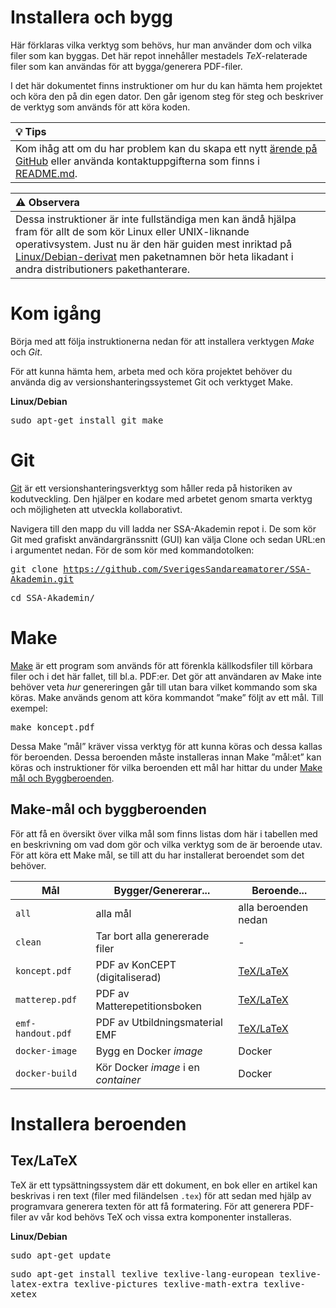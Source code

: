 Installera och bygg
===================

Här förklaras vilka verktyg som behövs, hur man använder dom och
vilka filer som kan byggas. Det här repot innehåller mestadels
*TeX*-relaterade filer som kan användas för att bygga/generera
PDF-filer.

I det här dokumentet finns instruktioner om hur du kan hämta hem
projektet och köra den på din egen dator. Den går igenom steg för
steg och beskriver de verktyg som används för att köra koden.

| :bulb: **Tips** |
|:----------------|
| Kom ihåg att om du har problem kan du skapa ett nytt [ärende på GitHub](https://github.com/SverigesSandareamatorer/SSA-Akademin/issues) eller använda kontaktuppgifterna som finns i [README.md](README.md). |

| :warning: **Observera** |
|:------------------------|
| Dessa instruktioner är inte fullständiga men kan ändå hjälpa fram för allt de som kör Linux eller UNIX-liknande operativsystem. Just nu är den här guiden mest inriktad på [Linux/Debian-derivat](https://www.debian.org/misc/children-distros) men paketnamnen bör heta likadant i andra distributioners pakethanterare. |

# Kom igång

Börja med att följa instruktionerna nedan för att installera verktygen
*Make* och *Git*.

För att kunna hämta hem, arbeta med och köra projektet behöver du
använda dig av versionshanteringssystemet Git och verktyget Make.

**Linux/Debian**

<kbd>sudo apt-get install git make</kbd>

# Git

[Git](https://git-scm.com) är ett versionshanteringsverktyg som håller reda på
historiken av kodutveckling. Den hjälper en kodare med arbetet genom smarta
verktyg och möjligheten att utveckla kollaborativt.

Navigera till den mapp du vill ladda ner SSA-Akademin repot i. De som
kör Git med grafiskt användargränssnitt (GUI) kan välja Clone och
sedan URL:en i argumentet nedan. För de som kör med kommandotolken:

<kbd>git clone https://github.com/SverigesSandareamatorer/SSA-Akademin.git</kbd>

<kbd>cd SSA-Akademin/</kbd>

# Make

[Make](https://www.gnu.org/software/make/) är ett program som används
för att förenkla källkodsfiler till körbara filer och i det här
fallet, till bl.a. PDF:er. Det gör att användaren av Make inte behöver
veta *hur* genereringen går till utan bara vilket kommando som ska
köras. Make används genom att köra kommandot ”make” följt av ett
mål. Till exempel:

<kbd>make koncept.pdf</kbd>

Dessa Make ”mål” kräver vissa verktyg för att kunna köras och dessa
kallas för beroenden. Dessa beroenden måste installeras innan Make
”mål:et” kan köras och instruktioner för vilka beroenden ett mål
har hittar du under [Make mål och Byggberoenden](#make-mÅl-och-byggberoenden).

## Make-mål och byggberoenden

För att få en översikt över vilka mål som finns listas dom här i
tabellen med en beskrivning om vad dom gör och vilka verktyg som de är
beroende utav. För att köra ett Make mål, se till att du
har installerat beroendet som det behöver.

| Mål                 | Bygger/Genererar...               | Beroende...          |
|---------------------|-----------------------------------|----------------------|
|`all`                |alla mål                           |alla beroenden nedan  |
|`clean`              |Tar bort alla genererade filer     |-                     |
|`koncept.pdf`        |PDF av KonCEPT (digitaliserad)     |[TeX/LaTeX](#texlatex)|
|`matterep.pdf`       |PDF av Matterepetitionsboken       |[TeX/LaTeX](#texlatex)|
|`emf-handout.pdf`    |PDF av Utbildningsmaterial EMF     |[TeX/LaTeX](#texlatex)|
|`docker-image`       |Bygg en Docker *image*             |Docker                |
|`docker-build`       |Kör Docker *image* i en *container*|Docker                |

# Installera beroenden

## Tex/LaTeX

TeX är ett typsättningssystem där ett dokument, en bok eller en artikel
kan beskrivas i ren text (filer med filändelsen `.tex`) för att sedan
med hjälp av programvara generera texten för att få formatering. För att
generera PDF-filer av vår kod behövs TeX och vissa extra komponenter
installeras.

**Linux/Debian**

<kbd>sudo apt-get update</kbd>

<kbd>sudo apt-get install texlive texlive-lang-european
    texlive-latex-extra texlive-pictures texlive-math-extra texlive-xetex</kbd>
